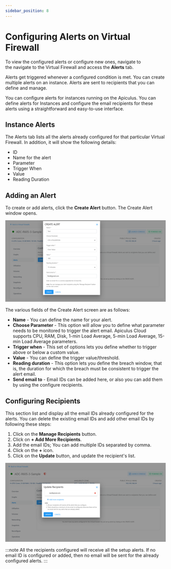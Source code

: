 ```yaml
---
sidebar_position: 8
---
```

# Configuring Alerts on Virtual Firewall

To view the configured alerts or configure new ones, navigate to the navigate to the Virtual Firewall and access the **Alerts** tab.

Alerts get triggered whenever a configured condition is met. You can create multiple alerts on an instance. Alerts are sent to recipients that you can define and manage.

You can configure alerts for instances running on the Apiculus. You can define alerts for Instances and configure the email recipients for these alerts using a straightforward and easy-to-use interface.

## Instance Alerts[​](http://localhost:3000/docs/Subscribers/Compute/LinuxInstances/ConfiguringAlertsonLinuxInstances#instance-alerts "Direct link to Instance Alerts")

The Alerts tab lists all the alerts already configured for that particular Virtual Firewall. In addition, it will show the following details:

- ID
- Name for the alert
- Parameter
- Trigger When
- Value
- Reading Duration

## Adding an Alert

To create or add alerts, click the **Create Alert** button. The Create Alert window opens.

![Creating Alert](img/CreatingAlert.png)

The various fields of the Create Alert screen are as follows:
- **Name** - You can define the name for your alert.
- **Choose Parameter** - This option will allow you to define what parameter needs to be monitored to trigger the alert email. Apiculus Cloud supports CPU, RAM, Disk, 1-min Load Average, 5-min Load Average, 15-min Load Average parameters.
- **Trigger when** - This set of options lets you define whether to trigger above or below a custom value.
- **Value** - You can define the trigger value/threshold.
- **Reading duration** - This option lets you define the breach window, that is, the duration for which the breach must be consistent to trigger the alert email.
- **Send email to** - Email IDs can be added here, or also you can add them by using the configure recipients.

## Configuring Recipients

This section list and display all the email IDs already configured for the alerts. You can delete the existing email IDs and add other email IDs by following these steps:

1. Click on the **Manage Recipients** button.
2. Click on **+ Add More Recipients**.
3. Add the email IDs; You can add multiple IDs separated by comma.
4. Click on the **+** icon.
5. Click on the **Update** button, and update the recipient's list.

![Configuring Alerts on Virtual Firewall](img/UpdateAlertRecipients.png)

:::note
All the recipients configured will receive all the setup alerts. If no email ID is configured or added, then no email will be sent for the already configured alerts.
:::